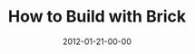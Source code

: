 ---
layout: message
category: message
series: "Big Bad Wolf"
title: "How to Build with Brick"
date: 2012-01-21-00-00
message_id: 710
sc-permalink-url: "http://soundcloud.com/crdschurch/how-to-build-with-brick"
audio: "http://s3.amazonaws.com/crossroads-media/messages/audio/bigbadwolf_03.mp3"
audio-duration: "41:24"
program: "http://s3.amazonaws.com/crossroads-media/documents/01_21-22_12Program.pdf"
description: "Brian Tome talks about how to build our finances with brick."
video: "http://s3.amazonaws.com/crossroads-media/messages/video/bigbadwolf_03.mp4"
video-duration: "41:29"
yt-embed-url: "//www.youtube.com/embed/Z6uagLGe2M4"
video-image: "http://s3.amazonaws.com/crossroads-media/images/bigbadwolf_03_still.jpg"
tag: 
 - tome
 - money
 - finances
 - wolf
 - program
explicit: false
---